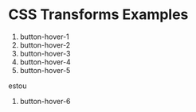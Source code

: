 # CSS Transforms Examples

1. button-hover-1
1. button-hover-2
1. button-hover-3
1. button-hover-4
1. button-hover-5

estou
1. button-hover-6

